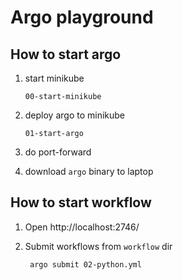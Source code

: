 # Argo playground

## How to start argo

1. start minikube

       00-start-minikube

2. deploy argo to minikube

       01-start-argo

3. do port-forward 

4. download `argo` binary to laptop

## How to start workflow

1. Open http://localhost:2746/

2. Submit workflows from `workflow` dir

        argo submit 02-python.yml

